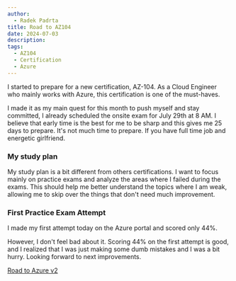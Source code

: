 ```yaml
---
author:
  - Radek Padrta
title: Road to AZ104
date: 2024-07-03
description: 
tags:
  - AZ104
  - Certification
  - Azure
---
```

I started to prepare for a new certification, AZ-104. As a Cloud Engineer who mainly works with Azure, this certification is one of the must-haves.

I made it as my main quest for this month to push myself and stay committed, I already scheduled the onsite exam for July 29th at 8 AM. I believe that early time is the best for me to be sharp and this gives me 25 days to prepare. It's not much time to prepare. If you have full time job and energetic girlfriend. 


### My study plan 

My study plan is a bit different from others certifications. I want to focus mainly on practice exams and analyze the areas where I failed during the exams. This should help me better understand the topics where I am weak, allowing me to skip over the things that don't need much improvement.

### First Practice Exam Attempt

I made my first attempt today on the Azure portal and scored only 44%.

However, I don't feel bad about it. Scoring 44% on the first attempt is good, and I realized that I was just making some dumb mistakes and I was a bit hurry. Looking forward to next improvements.


[Road to Azure v2](https://www.radekpadrta.cz/zet/articles/road-to-az104-v2/)
